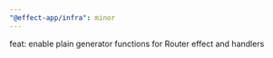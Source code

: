 ```yaml
---
"@effect-app/infra": minor
---
```


feat: enable plain generator functions for Router effect and handlers
